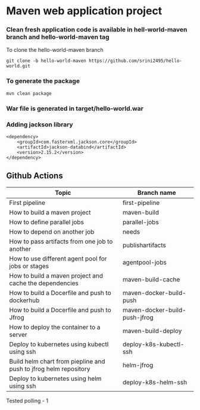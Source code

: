 # Maven web application project

### Clean fresh application code is available in hell-world-maven branch and hello-world-maven tag
To clone the hello-world-maven branch
```
git clone -b hello-world-maven https://github.com/srini2495/hello-world.git
```
### To generate the package
```
mvn clean package
```
### War file is generated in target/hello-world.war

### Adding jackson library

```
<dependency>
    <groupId>com.fasterxml.jackson.core</groupId>
    <artifactId>jackson-databind</artifactId>
    <version>2.15.2</version>
</dependency>
```

## Github Actions
Topic|Branch name| 
|----|-----|
|First pipeline|first-pipeline|
|How to build a maven project|maven-build|
|How to define parallel jobs|parallel-jobs|
|How to depend on another job|needs|
|How to pass artifacts from one job to another|publishartifacts|
|How to use different agent pool for jobs or stages|agentpool-jobs|
|How to build a maven project and cache the dependencies|maven-build-cache|
|How to build a Docerfile and push to dockerhub|maven-docker-build-push|
|How to build a Docerfile and push to Jfrog|maven-docker-build-push-jfrog|
|How to deploy the container to a server|maven-build-deploy|
|Deploy to kubernetes using kubectl using ssh|deploy-k8s-kubectl-ssh|
|Build helm chart from piepline and push to jfrog helm repository|helm-jfrog|
|Deploy to kubernetes using helm using ssh|deploy-k8s-helm-ssh|

Tested polling - 1
